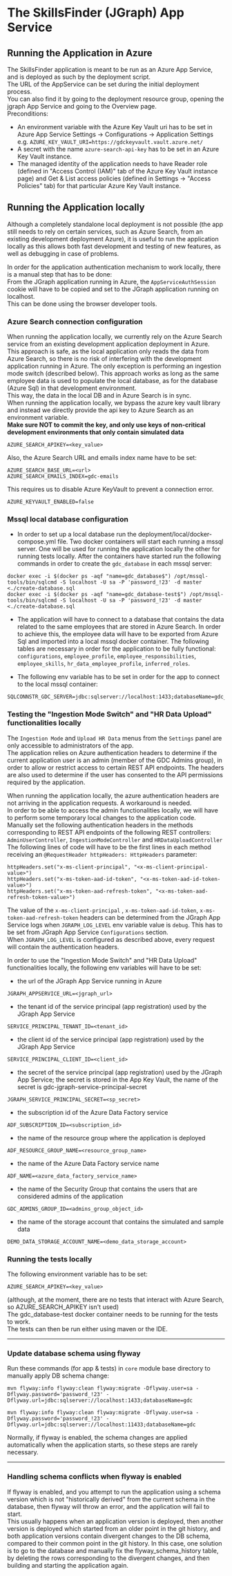 # The SkillsFinder (JGraph) App Service

## Running the Application in Azure
The SkillsFinder application is meant to be run as an Azure App Service, and is deployed as such by the deployment script.  
The URL of the AppService can be set during the initial deployment process.  
You can also find it by going to the deployment resource group, opening the jgraph App Service and going to the Overview page.  
Preconditions:
- An environment variable with the Azure Key Vault uri has to be set in Azure App Service Settings -> Configurations -> Application Settings e.g. `AZURE_KEY_VAULT_URI=https://gdckeyvault.vault.azure.net/`
- A secret with the name `azure-search-api-key` has to be set in an Azure Key Vault instance. 
- The managed identity of the application needs to have Reader role (defined in "Access Control (IAM)" tab of the Azure Key Vault instance page) 
  and Get & List access policies (defined in Settings -> "Access Policies" tab) for that particular Azure Key Vault instance.


## Running the Application locally
Although a completely standalone local deployment is not possible (the app still needs to rely on certain services,
such as Azure Search, from an existing development deployment Azure), it is useful to run the application locally
as this allows both fast development and testing of new features, as well as debugging in case of problems.  

In order for the application authentication mechanism to work locally, there is a manual step that has to be done:  
From the JGraph application running in Azure, the `AppServiceAuthSession` cookie will have to be copied and set to the JGraph application running on localhost.  
This can be done using the browser developer tools.

### Azure Search connection configuration
When running the application locally, we currently rely on the Azure Search service from an existing development application deployment in Azure.  
This approach is safe, as the local application only reads the data from Azure Search, so there is no risk of interfering with
the development application running in Azure. The only exception is performing an ingestion mode switch (described below). 
This approach works as long as the same employee data is used to populate the local database, as for the database (Azure Sql) in that development environment.  
This way, the data in the local DB and in Azure Search is in sync.  
When running the application locally, we bypass the azure key vault library and instead we directly provide the api key to Azure Search as an environment variable.  
**Make sure NOT to commit the key, and only use keys of non-critical development environments that only contain simulated data**
```
AZURE_SEARCH_APIKEY=<key_value>
```

Also, the Azure Search URL and emails index name have to be set:
```
AZURE_SEARCH_BASE_URL=<url>
AZURE_SEARCH_EMAILS_INDEX=gdc-emails
```

This requires us to disable Azure KeyVault to prevent a connection error. 
```
AZURE_KEYVAULT_ENABLED=false
```

### Mssql local database configuration
- In order to set up a local database run the deployment/local/docker-compose.yml file. Two docker containers will start each running a 
mssql server. One will be used for running the application locally the other for running tests locally.
After the containers have started run the following commands in order to create the `gdc_database` in each mssql server:
```
docker exec -i $(docker ps -aqf "name=gdc_database$") /opt/mssql-tools/bin/sqlcmd -S localhost -U sa -P 'password_!23' -d master <./create-database.sql
docker exec -i $(docker ps -aqf "name=gdc_database-test$") /opt/mssql-tools/bin/sqlcmd -S localhost -U sa -P 'password_!23' -d master <./create-database.sql
```

- The application will have to connect to a database that contains the data related to the same employees that are stored in Azure Search. 
In order to achieve this, the employee data will have to be exported from Azure Sql and imported into a local mssql docker container.
The following tables are necessary in order for the application to be fully functional: 
`configurations`, `employee_profile`, `employee_responsibilities`, `employee_skills`, `hr_data_employee_profile`, `inferred_roles`.

- The following env variable has to be set in order for the app to connect to the local mssql container:
```
SQLCONNSTR_GDC_SERVER=jdbc:sqlserver://localhost:1433;databaseName=gdc_database;user=sa;password=BDE_great!23;
```

### Testing the "Ingestion Mode Switch" and "HR Data Upload" functionalities locally
The `Ingestion Mode` and `Upload HR Data` menus from the `Settings` panel are only accessible to administrators of the app.  
The application relies on Azure authentication headers to determine if the current application user is an admin
(member of the GDC Admins group), in order to allow or restrict access to certain REST API endpoints. 
The headers are also used to determine if the user has consented to the API permissions required by the application.  

When running the application locally, the azure authentication headers are not arriving in the application requests. A workaround is needed.  
In order to be able to access the admin functionalities locally, we will have to perform some temporary local changes to the application code.  
Manually set the following authentication headers in the methods corresponding to REST API endpoints of the following REST controllers:  
`AdminUserController`, `IngestionModeController` and `HRDataUploadController`  
The following lines of code will have to be the first lines in each method receiving an `@RequestHeader httpHeaders: HttpHeaders` parameter:
```
httpHeaders.set("x-ms-client-principal", "<x-ms-client-principal-value>")
httpHeaders.set("x-ms-token-aad-id-token", "<x-ms-token-aad-id-token-value>")
httpHeaders.set("x-ms-token-aad-refresh-token", "<x-ms-token-aad-refresh-token-value>")
```

The value of the `x-ms-client-principal` , `x-ms-token-aad-id-token`, `x-ms-token-aad-refresh-token` headers can be determined from the JGraph App Service logs
when `JGRAPH_LOG_LEVEL` env variable value is `debug`. This has to be set from JGraph App Service `Configurations` section.  
When `JGRAPH_LOG_LEVEL` is configured as described above, every request will contain the authentication headers.

In order to use the "Ingestion Mode Switch" and "HR Data Upload" functionalities locally, the following env variables will have to be set:
- the url of the JGraph App Service running in Azure
```
JGRAPH_APPSERVICE_URL=<jgraph_url> 
```
- the tenant id of the service principal (app registration) used by the JGraph App Service
```
SERVICE_PRINCIPAL_TENANT_ID=<tenant_id>  
```
- the client id of the service principal (app registration) used by the JGraph App Service
```
SERVICE_PRINCIPAL_CLIENT_ID=<client_id> 
```
- the secret of the service principal (app registration) used by the JGraph App Service;
the secret is stored in the App Key Vault, the name of the secret is gdc-jgraph-service-principal-secret
```
JGRAPH_SERVICE_PRINCIPAL_SECRET=<sp_secret> 
```
- the subscription id of the Azure Data Factory service 
```
ADF_SUBSCRIPTION_ID=<subscription_id> 
```
- the name of the resource group where the application is deployed
```
ADF_RESOURCE_GROUP_NAME=<resource_group_name>
```
- the name of the Azure Data Factory service name
```
ADF_NAME=<azure_data_factory_service_name>
```
- the name of the Security Group that contains the users that are considered admins of the application
```
GDC_ADMINS_GROUP_ID=<admins_group_object_id>
```
- the name of the storage account that contains the simulated and sample data
```
DEMO_DATA_STORAGE_ACCOUNT_NAME=<demo_data_storage_account>
```

### Running the tests locally
The following environment variable has to be set:
```
AZURE_SEARCH_APIKEY=<key_value>
```
(although, at the moment, there are no tests that interact with Azure Search, so AZURE_SEARCH_APIKEY isn't used)  
The gdc_database-test docker container needs to be running for the tests to work.  
The tests can then be run either using maven or the IDE.  

---

### Update database schema using flyway
Run these commands (for app & tests) in `core` module base directory to manually apply DB schema change:  
```
mvn flyway:info flyway:clean flyway:migrate -Dflyway.user=sa -Dflyway.password='password_!23' -Dflyway.url=jdbc:sqlserver://localhost:1433;databaseName=gdc

mvn flyway:info flyway:clean flyway:migrate -Dflyway.user=sa -Dflyway.password='password_!23' -Dflyway.url=jdbc:sqlserver://localhost:11433;databaseName=gdc  
```
Normally, if flyway is enabled, the schema changes are applied automatically when the application starts, so these steps are rarely necessary.

---

### Handling schema conflicts when flyway is enabled
If flyway is enabled, and you attempt to run the application using a schema version which is not "historically derived"
from the current schema in the database, then flyway will throw an error, and the application will fail to start.  
This usually happens when an application version is deployed, then another version is deployed which started from
an older point in the git history, and both application versions contain divergent changes to the DB schema, compared to
their common point in the git history.
In this case, one solution is to go to the database and manually fix the flyway_schema_history table, by deleting the 
rows corresponding to the divergent changes, and then building and starting the application again.
